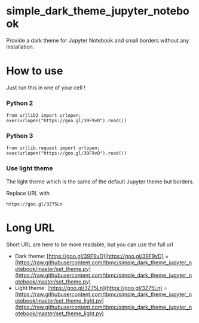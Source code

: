 # simple_dark_theme_jupyter_notebook
Provide a dark theme for Jupyter Notebook and small borders without any installation.

# How to use
Just run this in one of your cell !

### Python 2
```
from urllib2 import urlopen; exec(urlopen("https://goo.gl/39F9vD").read())
```

### Python 3
```
from urllib.request import urlopen; exec(urlopen("https://goo.gl/39F9vD").read())
```

### Use light theme
The light theme which is the same of the default Jupyter theme but borders.

Replace URL with
```
https://goo.gl/3Z75Ln
```

# Long URL
Short URL are here to be more readable, but you can use the full url
+ Dark theme: [https://goo.gl/39F9vD](https://goo.gl/39F9vD) = [https://raw.githubusercontent.com/tbmc/simple_dark_theme_jupyter_notebook/master/set_theme.py](https://raw.githubusercontent.com/tbmc/simple_dark_theme_jupyter_notebook/master/set_theme.py)
+ Light theme: [https://goo.gl/3Z75Ln](https://goo.gl/3Z75Ln) = [https://raw.githubusercontent.com/tbmc/simple_dark_theme_jupyter_notebook/master/set_theme_light.py](https://raw.githubusercontent.com/tbmc/simple_dark_theme_jupyter_notebook/master/set_theme_light.py)



